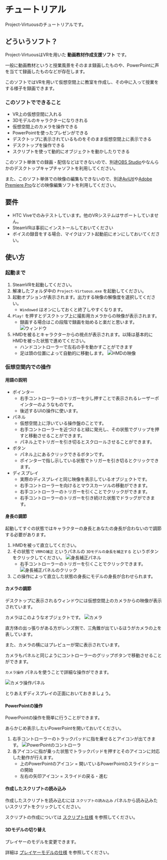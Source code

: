 # チュートリアル

Project-Virtuousのチュートリアルです。

## どういうソフト？

Project-VirtuousはVRを用いた **動画教材作成支援ソフト** です。

一般に動画教材というと授業風景をそのまま録画したものや、PowerPointに声を当てて録画したものなどが存在します。

このソフトではVRを用いて仮想空間上に教室を作成し、その中に入って授業をする様子を録画できます。

### このソフトでできること

- VR上の仮想空間に入れる
- 3Dモデルのキャラクターになりきれる
- 仮想空間上のカメラを操作できる
- PowerPointを使ったプレゼンができる
- デスクトップに表示されているものをそのまま仮想空間上に表示できる
- デスクトップを操作できる
- スクリプトを使って動的にオブジェクトを動かしたりできる

このソフト単体での録画・配信などはできないので、別途[OBS Studio](https://obsproject.com/ja)やなんらかのデスクトップキャプチャソフトを利用してください。

また、このソフト単体での映像の編集もできないので、別途[AviUtl](http://spring-fragrance.mints.ne.jp/aviutl/)や[Adobe Premiere Pro](https://www.adobe.com/jp/products/premiere.html)などの映像編集ソフトを利用してください。

## 要件

- HTC Viveでのみテストしています。他のVRシステムはサポートしていません。
- SteamVRは事前にインストールしておいてください
- ボイスの録音をする場合、マイクはソフト起動前にオンにしておいてください。

## 使い方

### 起動まで

1. SteamVRを起動してください。
1. 解凍したフォルダ中の `Project-Virtuous.exe` を起動してください。
1. 起動オプションが表示されます。出力する映像の解像度を選択してください。
    - `Windowed` はオンにしておくと終了しやすくなります。
1. `Play!` を押すとデスクトップ上に撮影用カメラからの映像が表示されます。
    - 録画する場合はこの段階で録画を始めると楽だと思います。  
    ![ウィンドウ](images/virtuous-window.png)
1. HMDを被るとキャラクターからの視点が表示されます。以降は基本的にHMDを被った状態で進めてください。
    - ハンドコントローラーで左右の手を動かすことができます
    - 足は頭の位置によって自動的に移動します。
    ![HMDの映像](images/virtuous-hmd-view.png)

### 仮想空間内での操作

#### 用語の説明

- ポインター
    - 右手コントローラーのトリガーを少し押すことで表示されるレーザーポインターのようなものです。
    - 後述するUIの操作に使います。
- パネル
    - 仮想空間上に浮いている操作盤のことです。
    - 右手コントローラーを近づけると緑に発光し、その状態でグリップを押すと移動させることができます。
    - パネル上でトリガーを引き切るとスクロールさせることができます。
- ボタン
    - パネル上にあるクリックできるボタンです。
    - ポインターで指し示している状態でトリガーを引き切るとクリックできます。
- ディスプレイ
    - 実際のディスプレイと同じ映像を表示しているオブジェクトです。
    - 右手コントローラーを向けるとマウスカーソルの移動ができます。
    - 右手コントローラーのトリガーを引くことでクリックができます。
    - 右手コントローラーのトリガーを引き続けた状態でドラッグができます。


#### 身長の調節

起動してすぐの状態ではキャラクターの身長とあなたの身長が合わないので調節する必要があります。

1. HMDを被って直立してください。
1. その状態で `VRMの補正` というパネルの `3Dモデルの身長を補正する` というボタンをクリックしてください。
    ![身長補正パネル](images/player-height-calibration.png)
    - 右手コントローラーのトリガーを引くことでクリックできます。
        ![身長補正パネルのクリック](images/player-height-calibration2.png)
1. この操作によって直立した状態の身長にモデルの身長が合わせられます。

#### カメラの調節

デスクトップに表示されるウィンドウには仮想空間上のカメラからの映像が表示されています。

カメラはこのようなオブジェクトです。
![カメラ](images/camera.png)

直方体の出っ張りがある方がレンズ側で、三角錐が出ているほうがカメラの上を表しています。

また、カメラの横にはプレビューが常に表示されています。

カメラもパネルと同じようにコントローラーのグリップボタンで移動させることができます。

`カメラ操作` パネルを使うことで詳細な操作ができます。

![カメラ操作パネル](images/camera-controller-panel.png)

とりあえずディスプレイの正面においておきましょう。

#### PowerPointの操作

PowerPointの操作を簡単に行うことができます。

あらかじめ表示したいPowerPointを開いておいてください。

1. 右手コントローラーのトラックパッドに指を乗せるとアイコンが出てきます。
    ![PowerPointのコントローラ](images/powerpoint-controller.png)
1. 各アイコンに指が乗った状態でトラックパッドを押すとそのアイコンに対応した動作が行えます。
    - 上のPowerPointのアイコン = 開いているPowerPointのスライドショーの開始
    - 左右の矢印アイコン = スライドの戻る・進む

#### 作成したスクリプトの読み込み

作成したスクリプトを読み込むには `スクリプトの読み込み` パネルから読み込みたいスクリプトをクリックしてください。

スクリプトの作成については [スクリプト仕様](ScriptSpecs.md) を参照してください。

#### 3Dモデルの切り替え

プレイヤーのモデルを変更できます。

詳細は [プレイヤーモデルの仕様](PlayerModelSpecs.md) を参照してください。